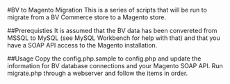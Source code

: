#BV to Magento Migration
This is a series of scripts that will be run to migrate from a BV Commerce store to a Magento store.

##Prerequisties
It is assumed that the BV data has been convereted from MSSQL to MySQL (see MySQL Workbench for help with that) and that you have a SOAP API access to the Magento installation.

##Usage
Copy the config.php.sample to config.php and update the information for BV database connections and your Magento SOAP API. Run migrate.php through a webserver and follow the items in order.